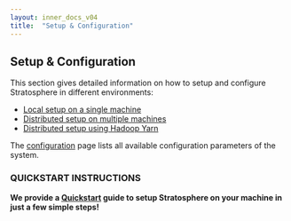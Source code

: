 ```yaml
---
layout: inner_docs_v04
title:  "Setup & Configuration"
---
```


## Setup & Configuration

This section gives detailed information on how to setup and configure Stratosphere in different environments:

* [Local setup on a single machine](local.html "Local Setup")
* [Distributed setup on multiple machines](cluster.html "Cluster Setup")
* [Distributed setup using Hadoop Yarn](yarn.html "Yarn Setup")

The [configuration](config.html "Configuration") page lists all available configuration parameters of the system.

### QUICKSTART INSTRUCTIONS

**We provide a [Quickstart](http://stratosphere.eu/quickstart/setup.html) guide to setup Stratosphere on your machine in just a few simple steps!**